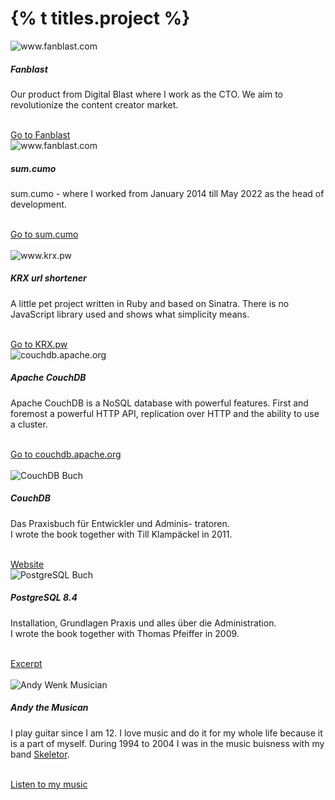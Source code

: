 <h1 class="post-title divided p-name" itemprop="name headline">{% t titles.project %}</h1>
<div class="post-content e-content" itemprop="articleBody">
<div class="container">
  <div class="row">
    <div class="col-sm">
      <div class="card">
        <img class="card-img-top" src="/assets/images/fanblast.png" alt="www.fanblast.com">
        <div class="card-body">
          <h5 class="card-title">Fanblast</h5>
          <p class="card-text">Our product from Digital Blast where I work as the CTO. We aim to revolutionize the content creator market.</p>
          <br>
          <a href="https://www.fanblast.com" target="_blank" class="btn btn-primary">Go to Fanblast</a>
        </div>
      </div>
    </div>
    <div class="col-sm">
      <div class="card">
        <img class="card-img-top" src="/assets/images/sumcumo.png" alt="www.fanblast.com">
        <div class="card-body">
          <h5 class="card-title">sum.cumo</h5>
          <p class="card-text">sum.cumo - where I worked from January 2014 till May 2022 as the head of development.</p>
          <br>
          <a href="https://www.sumcumo.com" target="_blank" class="btn btn-primary">Go to sum.cumo</a>
        </div>
      </div>
    </div>
  </div>
  <br />
  <div class="row">
    <div class="col-sm">
      <div class="card">
        <img class="card-img-top" src="/assets/images/krx.png" alt="www.krx.pw">
        <div class="card-body">
          <h5 class="card-title">KRX url shortener</h5>
          <p class="card-text">A little pet project written in Ruby and based on Sinatra. There is no JavaScript library used and shows what simplicity means.</p>
          <br>
          <a href="https://www.krx.pw" target="_blank" class="btn btn-primary">Go to KRX.pw</a>
        </div>
      </div>
    </div>
    <div class="col-sm">
      <div class="card">
        <img class="card-img-top" src="/assets/images/couchdb.png" alt="couchdb.apache.org">
        <div class="card-body">
          <h5 class="card-title">Apache CouchDB</h5>
          <p class="card-text">Apache CouchDB is a NoSQL database with powerful features. First and foremost a powerful HTTP API, replication over HTTP and the ability to use a cluster.</p>
          <br>
          <a href="https://couchdb.apache.org" target="_blank" class="btn btn-primary">Go to couchdb.apache.org</a>
        </div>
      </div>
    </div>
  </div>
  <br />
  <div class="row">
    <div class="col-sm">
      <div class="card book">
        <img class="card-img-top" src="/assets/images/couch-buch.jpg" alt="CouchDB Buch">
        <div class="card-body">
          <h5 class="card-title">CouchDB</h5>
          <p class="card-text">
            Das Praxisbuch für Entwickler und Adminis- tratoren.<br>
            I wrote the book together with Till Klampäckel in 2011. 
          </p>
          <br>
          <a href="http://www.couchdb-buch.de/" target="_blank" class="btn btn-primary">Website</a>
        </div>
      </div>
    </div>
    <div class="col-sm">
      <div class="card book">
        <img class="card-img-top pg" src="/assets/images/pg-buch.jpg" alt="PostgreSQL Buch">
        <div class="card-body">
          <h5 class="card-title">PostgreSQL 8.4</h5>
          <p class="card-text">
            Installation, Grundlagen Praxis und alles über die Administration.<br>
            I wrote the book together with Thomas Pfeiffer in 2009.
          </p>
          <br>
          <a href="http://krx.pw/postgresql" target="_blank" class="btn btn-primary">Excerpt</a>
        </div>
      </div>
    </div>
  </div>
  <br />
  <div class="row">
    <div class="col-sm">
      <div class="card book">
        <img class="card-img-top" src="/assets/images/andy-music.jpg" alt="Andy Wenk Musician">
        <div class="card-body">
          <h5 class="card-title">Andy the Musican</h5>
          <p class="card-text">
            I play guitar since I am 12. I love music and do it for my whole life because it is a part of myself. During 1994 to 2004 I was in the music buisness with my band <a href="http://www.skeletor.de" target="_blank">Skeletor</a>. 
          </p>
          <br>
          <a href="https://soundcloud.com/andreas-wenk-1" target="_blank" class="btn btn-primary">Listen to my music</a>
        </div>
      </div>
    </div>
    <div class="col-sm">
    </div>
  </div>
</div>
</div>
